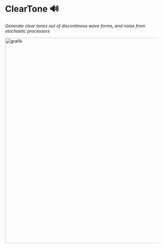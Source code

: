 # ClearTone 🔊

*Generate clear tones out of discontinous wave forms, and noise from stochastic processors*

<img width="673" alt="grafik" src="https://github.com/user-attachments/assets/5bec471d-76b4-4981-82bf-3c3fa5468a1f" />
